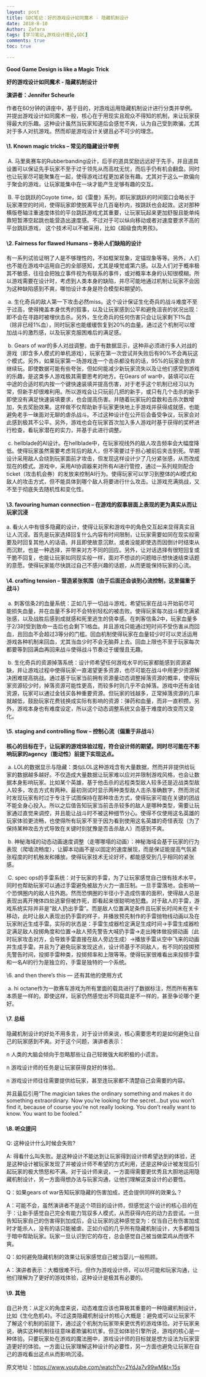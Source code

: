 ```yaml
---
layout: post
title: GDC笔记：好的游戏设计如同魔术 - 隐藏机制设计
date: 2018-8-10
Author: Zafara
tags: [学习笔记,游戏设计理论,GDC]
comments: true
toc: true

---
```


**Good Game Design is like a Magic Trick**

**好的游戏设计如同魔术 - 隐藏机制设计**

**演讲者：Jennifer Scheurle**

 作者在60分钟的讲座中，基于目的，对游戏运用隐藏机制设计进行分类并举例。并提出游戏设计如同魔术一般，核心在于用现实且观众不得知的机制，来让玩家获得最大的乐趣。这种设计虽然当玩家知道后会感觉不爽，认为自己受到欺骗，尤其对于多人对抗游戏。然而却是游戏设计关键且必不可少的理念。

 

####  \1. Known magic tricks – 常见的隐藏设计举例

​    A. 马里奥赛车的Rubberbanding设计，后手的道具奖励远远好于先手，并且道具设置可以保证先手玩家不至于过于领先从而高枕无忧，而后手仍有机会翻盘。同时也让玩家尽可能聚集在一起，使得游戏过程更加紧张有趣。尤其对于这么一款偏向于聚会的游戏，让玩家能集中在一块才能产生足够有趣的交互。

​    B. 平台跳跃的Coyote time，如《雷曼》系列，即玩家跳跃的时间窗口会略长于玩家滞空的时间，使得玩家即使脱离平台几百毫秒内，按跳跃也会起效。这对那种横版卷轴注重速度体验的平台跳跃游戏尤其重要，让玩家玩起来更加舒服且能单纯靠短暂滞空起跳也能营造出速度感。不过对于可以纵向移动或者对速度要求不高的平台跳跃游戏， 这个技术可以不被采用，比如《超级食肉男孩》。

 

####  \2. Fairness for flawed Humans – 弥补人们缺陷的设计

 有一系列试验证明了人是不够理性的，不如框架现象，定锚现象等等。另外，人们也不能在游戏中运用自己的全部感知，尤其是嗅觉或第六感。以及人们对于概率极其不敏感，往往会把独立事件视为有联系的事件，或对概率本身的认知很模糊。所以游戏需要在设计时，考虑到人类本身的缺陷，并尽可能地通过机制让玩家不会因为这种缺陷感到不爽，哪怕设计本身是符合模型和期望的。

​    a. 生化奇兵的敌人第一下攻击必然miss。这个设计保证生化奇兵的战斗难度不至于过高，使得掩盖本身优秀的叙事，以及让玩家感到公平和避免沮丧的状况出现：即不会在寻路时被埋伏击杀。另外，生化奇兵的任何伤害只会让玩家剩下1%血（除非已经1%血），同时玩家也能缓缓恢复到20%的血量。通过这个机制可以增加战斗的激烈感，以及玩家克服困难后的满足感。

​    b. Gears of war的多人对战调整。由于有数据显示，这种非必须进行多人对战的游戏（即含多人模式的单机游戏），玩家在第一次尝试并失败后有90%不会再玩这个模式。另外，如果玩家第一场游戏连一个击杀都没有的话，95%的玩家会放弃继续玩。即使数据可能有些夸张，但如何能减少新玩家流失以及让他们感受到游戏的乐趣，是这类多人游戏极其需要思考的地方。在Gears of war中，装填可以在中途的合适时机内按一个键快速装填并提高伤害，对于老手这个机制已经习以为常，但新手却很难利用。所以游戏会让只玩前几把的新手，或只有几个击杀的新手即使没有满足快速装填要求，也会提高伤害。并随着玩家玩的盘数和击杀次数增加，失去奖励效果。这样做不仅帮助新手玩家更快地上手游戏并获得成就感，也能避免老手一昧面对无聊的虐杀战斗。不过这种设计在公开后会备受争议，玩家会对此感到极其不公平。另外，游戏也会在玩家首次加入多人游戏时基于获得的奖杯进行检查，看玩家潜在的实力，并基于此进行调整。

​    c. hellblade的AI设计。在hellblade中，在玩家视线外的敌人攻击频率会大幅度降低。使得玩家虽然需要考虑背后的敌人，但不需要过于担心被前后夹击到死。早期设计采用敌人会绕到玩家面前才攻击，但发现这样设计少了几分紧张感，从而改成现在的模式。游戏中，采用AI协调器来对所有AI进行管控，通过一系列规则配合ticket（攻击机会券）的发放来控制AI行为。使得玩家可以学习到整体的AI模式和敌人的攻击方式，但不能具体到哪个敌人将要进行什么攻击。让游戏充满挑战，又不至于彻底失去随机性和变化性。

 

####  \3. favouring human connection – 在游戏的叙事层面上表现的更为真实从而让玩家沉浸

a. 看火人中有很多隐藏的设计，使得让玩家和游戏中的角色交互起来显得真实且让人沉浸。首先是玩家选择回复什么内容有时间限制，让玩家需要如同在现实般需要及时回复其他人的话语。并且即使故意沉默，或者没能即使选而因倒计时结束从而沉默，也是一种选择，并带来对方不同的回应。另外，让对话选择有很短回复或干脆不回复，也能让玩家如同现实般一样，面对不想谈的问题暗示想快速结束话题的意愿。使得玩家能尽快跳过自己不感兴趣的话题，从而更能保持玩家的心流。

 

####  \4. crafting tension – 营造紧张氛围（由于后面还会谈到心流控制，这里偏重于战斗）

​    a. 刺客信条2的血量系统：正如几乎一切战斗游戏，希望玩家在战斗开始前尽可能损失血量，并在血量不多时不会特别轻松的被击败。使得玩家每次战斗都充满紧张感，以及战胜后感到成就感和死里逃生的侥幸感。在刺客信条2中，玩家血量多于2/3时受到致命一击后也会剩下1格血。并且游戏只能通过短时间不受伤害从而回血，且回血不会超过3等分的门槛。回血机制使得玩家在血量较少时可以灵活运用游戏各种机制来回血，尤其当血少时不会无脑莽上去。回血上限也不至于玩家每次都要等到回满血再回来战斗使得战斗节奏过于缓慢且无趣。

​    b. 生化奇兵的资源掉落系统：设计师希望任何游戏水平的玩家都能感到资源紧缺，并让游戏过程中使得玩家一直渴望更多资源，也尽可能在战斗中用更少资源解决困难提高挑战。通过基于玩家当前拥有资源量动态调整掉落资源的概率，使得玩家资源较少时，掉落资源可能性更高，而较多时则几乎不会掉落。游戏中还有金钱资源，玩家可以通过金钱买各种重要资源。但玩家的钱越多，正常掉落资源的几率就越低，鼓励玩家花费钱换成实际有影响的资源：弹药和血量，而非一直积攒。另外，游戏本身也有难度设定，所以这个动态调整系统又会基于难度的改变而又变化。

 

####  \5. staging and controlling flow – 控制心流（偏重于非战斗）

 **核心的目标在于，让玩家的游戏体验过程，符合设计师的期望。同时尽可能在不影响玩家的agency（能动性）前提下实现这点。**

​    a. LOL的数据显示与隐藏：类似LOL这种游戏含有大量数据，然而并非提供给玩家的数据越多越好。不仅造成大量数据让玩家难以应对并限制游戏风格，也会让数据本身影响玩家。比如某个英雄，基于他击杀的远程类型敌人较多还是近战类型敌人较多，攻击方式有两种。最初测试时显示两种类型敌人击杀准确数字，然而测试时发现玩家有时过于专注于试图保持在那种攻击方式，使得玩家可能在关键的团战不能全身心投入。所以之后值告知玩家当前击杀较多的敌人是哪种类型，需要让玩家通过直觉来调控，并且能让战斗时不被这种细节分心。使得不仅使用这名英雄的玩家体验更流畅，也使得所有玩家不至于因为看到使用这名英雄的奇怪表现（为了保持某种攻击方式导致在关键时刻犹豫是否击杀敌人）而感到不爽。

​    b. 神秘海域的动态动画速度调整（走哪哪塌的动画）：神秘海域会基于玩家的行为表现（爬墙流畅度），让脚本动画不是以固定的速度展现，而是保证能提高气氛紧张程度的时机触发和播放。使得玩家技术无论好坏，都能感受到几乎相同的紧张感。

​    C. spec ops的手雷系统：对于玩家的手雷，为了让玩家感觉自己很有技术水平，同时也帮助玩家可以通过手雷避免被敌方火力一直压制。一旦手雷落地，会影响一个恐惧圈内的敌人往外跑。然而恐惧圈的半径小于造成伤害的面积，使得敌人总是表现出离开掩体四处逃窜但被炸死，即看起来很聪明地犯蠢。对于敌人的手雷，游戏系统实际并非是”敌人扔出手雷”。而是敌人位置满足条件且玩家长时间未在关卡移动，此时让敌人表现出扔手雷的样子，并播放预先制作的手雷抛物线动画以及在玩家附近生成手雷。实际的状态是：手雷生成器检定满足生成时间->手雷生成器检定满足敌人投掷角度和位置->敌人预先警告大喊扔手雷->走出掩体做投掷动画（此时玩家攻击对方，会导致手雷直接在敌人旁边生成）->播放手雷从空中飞来的动画并生成手雷。并且为了避免玩家发现这点，设计师基于不同敌人，有不同的投掷预先警告时间，投掷手雷种类，投掷频率和上限等等。使得玩家很难看出来投掷手雷和一名AI的行为是独立的，手雷是独特的一个系统。

 

 \6. and then there’s this — 还有其他的使用方式

​    a. hi octane作为一款赛车游戏为所有里面的载具进行了数据标注，然而所有赛车本质是一样的。即使这样，玩家仍然感觉出不同载具是不一样的，甚至争论哪个更好。

 

####  \7. 总结

 隐藏机制设计的好处不用多言，对于设计师来说，核心需要思考的是如何避免让自己的玩家感到不爽。对于这个问题，演讲者表示：

n 人类的大脑会倾向于忽略那些让自己轻微强大和积极的小谎言。

n 游戏设计师的任务是让玩家获得良好的体验。

n 游戏设计师往往需要提供给玩家，甚至连玩家都不清楚自己会需要的内容。

 并且最后引用“The magician takes the ordinary something and makes it do something extraordinary. Now you’re looking for the secret…but you won’t find it, because of course you’re not really looking. You don’t really want to know. You want to be fooled.”

 

####  \8. 听众提问

 Q: 这种设计什么时候会失败?

 A: 得看什么叫失败。是这种设计不能达到让玩家得到设计师希望达到的体验，还是这种设计被玩家发现了并被设计师不希望的方式利用，还是这种设计被发现后引起玩家的极大愤怒和不满。对于设计师来说，一方面得需要更优秀且大胆地运用隐藏机制设计，另一方面得想办法与玩家沟通，让他们理解这类设计的必要性。

 

 Q：如果gears of war告知玩家隐藏的伤害加成，还会提供同样的效果么？

 A：可能不会，虽然演讲者不是这个项目的设计师，但感觉这个设计的核心目的在于：让新手感觉自己完全有能力驾驭多人模式，从而获得内在的动力去尝试。一旦告知玩家自己的伤害得到加成后，会让玩家的这种感觉变为：仅当自己有伤害加成时才能杀人，没有的话只能被虐。正如介绍的几乎所有隐藏机制设计，大多都相当于暗中帮助玩家。玩家一旦认识到它的存在，总会感觉自己被当做菜鸡从而很不爽。

 

 Q：如何避免隐藏机制的效果让玩家感觉自己被当婴儿一般照顾。

 A：演讲者表示：大概很难不行。但作为游戏设计师，可以尽可能和玩家沟通，让他们理解为了更好的游戏体验，这种设计是极其有必要的。

 

#### \9. 其他 

 自己补充：从定义的角度来说，动态难度应该也算极其重要的一种隐藏机制设计，比如《生化危机4》。不过这类隐藏机制设计的核心大概是：避免或可以让玩家不了解这个机制的前提下，通过这个机制为玩家带来更优秀的游戏体验。对于玩家来说，确实这种机制往往意味着欺骗和坑爹。但正如体验引擎所说，游戏的核心是一种体验。只要玩家处在游戏的魔法圈中，游戏设计师的目标就是想方设法为玩家营造更好的体验。一方面让玩家理解这种设计的必要性，另一方面也避免让玩家在自己的游戏看出这点从而影响沉浸。

 

原文地址：https://www.youtube.com/watch?v=2YdJa7v99wM&t=15s
